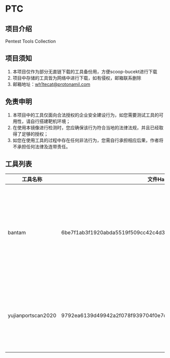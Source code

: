 # PTC

## 项目介绍

Pentest Tools Collection 

## 项目须知

1. 本项目仅作为部分无直链下载的工具备份用，方便scoop-bucekt进行下载
2. 项目中存储的工具皆为网络中进行下载，如有侵权，邮箱联系删除
3. 邮箱地址：wh1tecat@protonamil.com

## 免责申明

1. 本项目中的工具仅面向合法授权的企业安全建设行为，如您需要测试工具的可用性，请自行搭建靶机环境；
2. 在使用本镜像进行检测时，您应确保该行为符合当地的法律法规，并且已经取得了足够的授权；
3. 如您在使用工具的过程中存在任何非法行为，您需自行承担相应后果，作者将不承担任何法律及连带责任。

## 工具列表

| 工具名称           | 文件Hash                                                     | 描述                                                         |
| ------------------ | ------------------------------------------------------------ | ------------------------------------------------------------ |
| bantam             | 6be7f1ab3f1920abda5519f509cc42c4d38dfaba766a6c457f613980fe738439 | A PHP backdoor management and generation tool/C2 featuring end to end encrypted payload streaming designed to bypass WAF, IDS, SIEM systems.s |
| yujianportscan2020 | 9792ea6139d49942a2f078f939704f0e7d9fd1b34cdfbd0834a83df2cfcb3789 | 一个基于VB.NET + IOCP模型开发的高效端口扫描工具，支持IP区间合并，端口区间合并，端口指纹深度探测 |
|                    |                                                              |                                                              |

